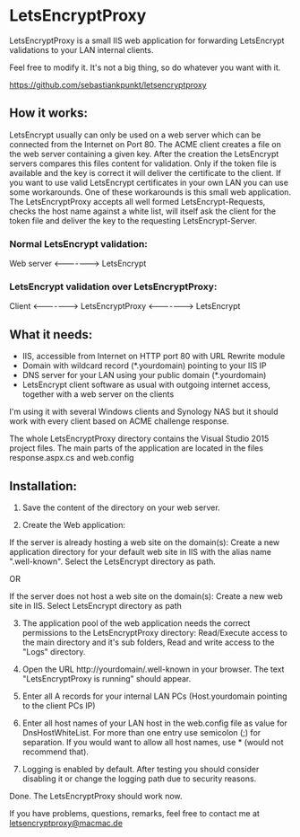 # LetsEncryptProxy
LetsEncryptProxy is a small IIS web application for forwarding LetsEncrypt validations to your LAN internal clients.

Feel free to modify it. It's not a big thing, so do whatever you want with it.

https://github.com/sebastiankpunkt/letsencryptproxy


## How it works:

LetsEncrypt usually can only be used on a web server which can be connected from the Internet on Port 80.
The ACME client creates a file on the web server containing a given key. After the creation the LetsEncrypt servers compares this files content for validation. Only if the token file is available and the key is correct it will deliver the certificate to the client.
If you want to use valid LetsEncrypt certificates in your own LAN you can use some workarounds. One of these workarounds is this small web application.
The LetsEncryptProxy accepts all well formed LetsEncrypt-Requests, checks the host name against a white list, will itself ask the client for the token file and deliver the key to the requesting LetsEncrypt-Server.

### Normal LetsEncrypt validation:
Web server <-------> LetsEncrypt

### LetsEncrypt validation over LetsEncryptProxy:
Client <-------> LetsEncryptProxy <-------> LetsEncrypt


## What it needs: 

- IIS, accessible from Internet on HTTP port 80 with URL Rewrite module
- Domain with wildcard record (*.yourdomain) pointing to your IIS IP
- DNS server for your LAN using your public domain (*.yourdomain)
- LetsEncrypt client software as usual with outgoing internet access, together with a web server on the clients

I'm using it with several Windows clients and Synology NAS but it should work with every client based on ACME challenge response.

The whole LetsEncryptProxy directory contains the Visual Studio 2015 project files. The main parts of the application are located in the files response.aspx.cs and web.config


## Installation:

1. Save the content of the directory on your web server.

2. Create the Web application:

If the server is already hosting a web site on the domain(s):
Create a new application directory for your default web site in IIS with the alias name ".well-known". Select the LetsEncrypt directory as path.

OR

If the server does not host a web site on the domain(s):
Create a new web site in IIS. Select LetsEncrypt directory as path

3. The application pool of the web application needs the correct permissions to the LetsEncryptProxy directory: Read/Execute access to the main directory and it's sub folders, Read and write access to the "Logs" directory.

4. Open the URL http://yourdomain/.well-known in your browser. The text "LetsEncryptProxy is running" should appear.

5. Enter all A records for your internal LAN PCs (Host.yourdomain pointing to the client PCs IP)

6. Enter all host names of your LAN host in the web.config file as value for DnsHostWhiteList. For more than one entry use semicolon (;) for separation. If you would want to allow all host names, use * (would not recommend that).

7. Logging is enabled by default. After testing you should consider disabling it or change the logging path due to security reasons.

Done. The LetsEncryptProxy should work now.

If you have problems, questions, remarks, feel free to contact me at letsencryptproxy@macmac.de
